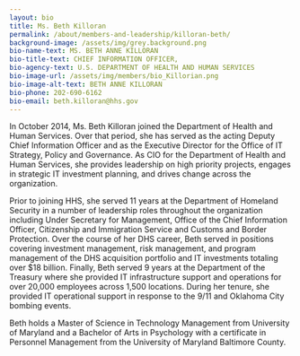 ```yaml
---
layout: bio
title: Ms. Beth Killoran
permalink: /about/members-and-leadership/killoran-beth/
background-image: /assets/img/grey.background.png
bio-name-text: MS. BETH ANNE KILLORAN
bio-title-text: CHIEF INFORMATION OFFICER,
bio-agency-text: U.S. DEPARTMENT OF HEALTH AND HUMAN SERVICES
bio-image-url: /assets/img/members/bio_Killorian.png
bio-image-alt-text: BETH ANNE KILLORAN
bio-phone: 202-690-6162
bio-email: beth.killoran@hhs.gov
---
```

In October 2014, Ms. Beth Killoran joined the Department of Health and Human Services. Over that period, she has served as the acting Deputy Chief Information Officer and as the Executive Director for the Office of IT Strategy, Policy and Governance. As CIO for the Department of Health and Human Services, she provides leadership on high priority projects, engages in strategic IT investment planning, and drives change across the organization.

Prior to joining HHS, she served 11 years at the Department of Homeland Security in a number of leadership roles throughout the organization including Under Secretary for Management, Office of the Chief Information Officer, Citizenship and Immigration Service and Customs and Border Protection. Over the course of her DHS career, Beth served in positions covering investment management, risk management, and program management of the DHS acquisition portfolio and IT investments totaling over $18 billion.
Finally, Beth served 9 years at the Department of the Treasury where she provided IT infrastructure support and operations for over 20,000 employees across 1,500 locations. During her tenure, she provided IT operational support in response to the 9/11 and Oklahoma City bombing events.

Beth holds a Master of Science in Technology Management from University of Maryland and a Bachelor of Arts in Psychology with a certificate in Personnel Management from the University of Maryland Baltimore County.
